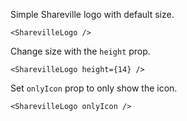 Simple Shareville logo with default size.

    <SharevilleLogo />

Change size with the `height` prop.

    <SharevilleLogo height={14} />

Set `onlyIcon` prop to only show the icon.

    <SharevilleLogo onlyIcon />